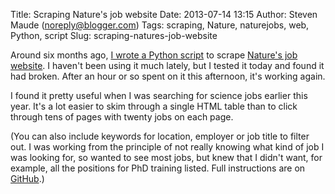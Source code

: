 Title: Scraping Nature's job website
Date: 2013-07-14 13:15
Author: Steven Maude (noreply@blogger.com)
Tags: scraping, Nature, naturejobs, web, Python, script
Slug: scraping-natures-job-website

Around six months ago, [I wrote a Python
script](https://github.com/StevenMaude/naturejobs_scraper) to scrape
[Nature's job website](http://www.naturejobs.com/). I haven't been using
it much lately, but I tested it today and found it had broken. After an
hour or so spent on it this afternoon, it's working again.  
  
I found it pretty useful when I was searching for science jobs earlier
this year. It's a lot easier to skim through a single HTML table than to
click through tens of pages with twenty jobs on each page.  
  
(You can also include keywords for location, employer or job title to
filter out. I was working from the principle of not really knowing what
kind of job I was looking for, so wanted to see most jobs, but knew that
I didn't want, for example, all the positions for PhD training listed.
Full instructions are on
[GitHub](https://github.com/StevenMaude/naturejobs_scraper).)
